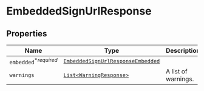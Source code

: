

# EmbeddedSignUrlResponse



## Properties

| Name | Type | Description | Notes |
|------------ | ------------- | ------------- | -------------|
| `embedded`<sup>*_required_</sup> | [```EmbeddedSignUrlResponseEmbedded```](EmbeddedSignUrlResponseEmbedded.md) |    |  |
| `warnings` | [```List<WarningResponse>```](WarningResponse.md) |  A list of warnings.  |  |



